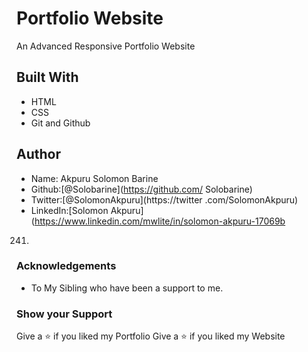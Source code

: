 # Portfolio Website
An Advanced Responsive Portfolio Website
## Built With
* HTML
* CSS
* Git and Github

## Author
* Name: Akpuru Solomon Barine             
* Github:[@Solobarine](https://github.com/
Solobarine)                               
* Twitter:[@SolomonAkpuru](https://twitter
.com/SolomonAkpuru)                       
* LinkedIn:[Solomon Akpuru](https://www.linkedin.com/mwlite/in/solomon-akpuru-17069b
241)
### Acknowledgements
* To My Sibling who have been a support to me.
### Show your Support
Give a ⭐️ if you liked my Portfolio
Give a ⭐️ if you liked my Website
